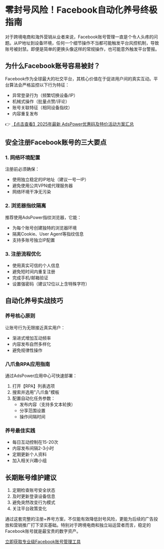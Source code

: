 # 零封号风险！Facebook自动化养号终极指南

对于跨境电商和海外营销从业者来说，Facebook账号管理一直是个令人头疼的问题。从IP地址到设备环境，任何一个细节操作不当都可能触发平台风控机制，导致账号被封禁。即便是简单的更换头像这样的常规操作，也可能意外触发平台警报。

## 为什么Facebook账号容易被封？

Facebook作为全球最大的社交平台，其核心价值在于促进用户间的真实互动。平台算法会严格监控以下行为特征：

- 异常登录行为（频繁切换设备/IP）
- 机械式操作（批量点赞/评论）
- 账号关联特征（相同设备指纹）
- 内容重复发布

👉 [【点击查看】2025年最新 AdsPower优惠码及特价活动方案汇总](https://bit.ly/adspower_free)

## 安全注册Facebook账号的三大要点

### 1. 网络环境配置
注册前必须确保：
- 使用独立稳定的IP地址（建议一号一IP）
- 避免使用公共VPN或代理服务器
- 网络环境干净无污染

### 2. 浏览器指纹隔离
推荐使用AdsPower指纹浏览器，它能：
- 为每个账号创建独特的浏览器环境
- 隔离Cookie、User Agent等指纹信息
- 支持多账号独立IP配置

### 3. 注册流程优化
- 使用真实可信的个人信息
- 避免短时间内重复注册
- 完成手机/邮箱验证
- 设置强密码（建议12位以上含特殊字符）

## 自动化养号实战技巧

### 养号核心原则
让账号行为无限接近真实用户：
- 渐进式增加互动频率
- 内容发布自然多样化
- 避免规律性操作

### 八爪鱼RPA应用指南
通过AdsPower应用中心可快速部署：
1. 打开【RPA】列表选项
2. 搜索并选用"八爪鱼"模板
3. 配置自动化任务参数：
   - 发布内容（支持多文本轮换）
   - 分享范围设置
   - 操作间隔时间

### 养号最佳实践
- 每日互动控制在15-20次
- 内容发布间隔2-3小时
- 定期更新个人资料
- 加入相关兴趣小组

## 长期账号维护建议

1. 定期检查账号安全状态
2. 及时更新登录设备信息
3. 避免突然改变行为模式
4. 关注平台政策变化

通过这套完整的注册+养号方案，不仅能有效降低封号风险，更能为后续的广告投放和营销推广打下坚实基础。特别对于跨境电商和独立站运营者而言，稳定的Facebook账号就是最宝贵的数字资产。

[立即获取专业级Facebook账号管理工具](https://bit.ly/adspower_free)